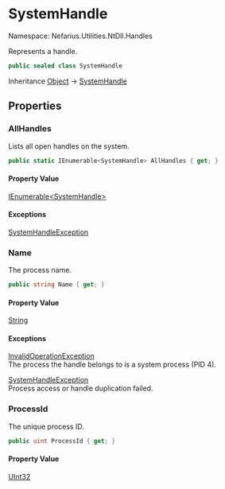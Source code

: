 # SystemHandle

Namespace: Nefarius.Utilities.NtDll.Handles

Represents a handle.

```csharp
public sealed class SystemHandle
```

Inheritance [Object](https://docs.microsoft.com/en-us/dotnet/api/system.object) → [SystemHandle](./nefarius.utilities.ntdll.handles.systemhandle.md)

## Properties

### <a id="properties-allhandles"/>**AllHandles**

Lists all open handles on the system.

```csharp
public static IEnumerable<SystemHandle> AllHandles { get; }
```

#### Property Value

[IEnumerable&lt;SystemHandle&gt;](https://docs.microsoft.com/en-us/dotnet/api/system.collections.generic.ienumerable-1)<br>

#### Exceptions

[SystemHandleException](./nefarius.utilities.ntdll.handles.systemhandleexception.md)<br>

### <a id="properties-name"/>**Name**

The process name.

```csharp
public string Name { get; }
```

#### Property Value

[String](https://docs.microsoft.com/en-us/dotnet/api/system.string)<br>

#### Exceptions

[InvalidOperationException](https://docs.microsoft.com/en-us/dotnet/api/system.invalidoperationexception)<br>
The process the handle belongs to is a system process (PID 4).

[SystemHandleException](./nefarius.utilities.ntdll.handles.systemhandleexception.md)<br>
Process access or handle duplication failed.

### <a id="properties-processid"/>**ProcessId**

The unique process ID.

```csharp
public uint ProcessId { get; }
```

#### Property Value

[UInt32](https://docs.microsoft.com/en-us/dotnet/api/system.uint32)<br>
